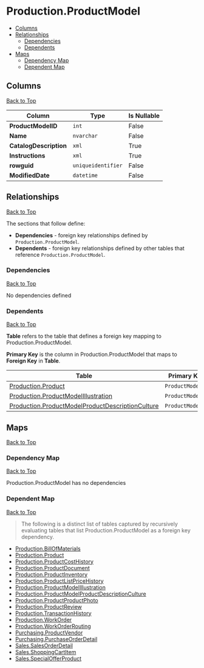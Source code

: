 # Production.ProductModel

* [Columns](#columns)
* [Relationships](#relationships)
    * [Dependencies](#dependencies)
    * [Dependents](#dependents)
* [Maps](#maps)
    * [Dependency Map](#dependency-map)
    * [Dependent Map](#dependent-map)

## Columns
[Back to Top](#productionproductmodel)

Column | Type | Is Nullable
-------|------|------------
**ProductModelID** | `int` | False
**Name** | `nvarchar` | False
**CatalogDescription** | `xml` | True
**Instructions** | `xml` | True
**rowguid** | `uniqueidentifier` | False
**ModifiedDate** | `datetime` | False

## Relationships
[Back to Top](#productionproductmodel)


The sections that follow define:
* **Dependencies** - foreign key relationships defined by `Production.ProductModel`.
* **Dependents** - foreign key relationships defined by other tables that reference `Production.ProductModel`.

### Dependencies
[Back to Top](#productionproductmodel)


No dependencies defined

### Dependents
[Back to Top](#productionproductmodel)

**Table** refers to the table that defines a foreign key mapping to Production.ProductModel.

**Primary Key** is the column in Production.ProductModel that maps to **Foreign Key** in **Table**.

Table | Primary Key | Foreign Key | Foreign Key Name
------|-------------|-------------|-----------------
[Production.Product](./Product.md) | `ProductModelID` | `ProductModelID` | **FK_Product_ProductModel_ProductModelID**
[Production.ProductModelIllustration](./ProductModelIllustration.md) | `ProductModelID` | `ProductModelID` | **FK_ProductModelIllustration_ProductModel_ProductModelID**
[Production.ProductModelProductDescriptionCulture](./ProductModelProductDescriptionCulture.md) | `ProductModelID` | `ProductModelID` | **FK_ProductModelProductDescriptionCulture_ProductModel_ProductModelID**

## Maps
[Back to Top](#productionproductmodel)

### Dependency Map
[Back to Top](#productionproductmodel)

Production.ProductModel has no dependencies

### Dependent Map
[Back to Top](#productionproductmodel)

> The following is a distinct list of tables captured by recursively evaluating tables that list Production.ProductModel as a foreign key dependency.

* [Production.BillOfMaterials](./BillOfMaterials.md)
* [Production.Product](./Product.md)
* [Production.ProductCostHistory](./ProductCostHistory.md)
* [Production.ProductDocument](./ProductDocument.md)
* [Production.ProductInventory](./ProductInventory.md)
* [Production.ProductListPriceHistory](./ProductListPriceHistory.md)
* [Production.ProductModelIllustration](./ProductModelIllustration.md)
* [Production.ProductModelProductDescriptionCulture](./ProductModelProductDescriptionCulture.md)
* [Production.ProductProductPhoto](./ProductProductPhoto.md)
* [Production.ProductReview](./ProductReview.md)
* [Production.TransactionHistory](./TransactionHistory.md)
* [Production.WorkOrder](./WorkOrder.md)
* [Production.WorkOrderRouting](./WorkOrderRouting.md)
* [Purchasing.ProductVendor](../Purchasing/ProductVendor.md)
* [Purchasing.PurchaseOrderDetail](../Purchasing/PurchaseOrderDetail.md)
* [Sales.SalesOrderDetail](../Sales/SalesOrderDetail.md)
* [Sales.ShoppingCartItem](../Sales/ShoppingCartItem.md)
* [Sales.SpecialOfferProduct](../Sales/SpecialOfferProduct.md)


